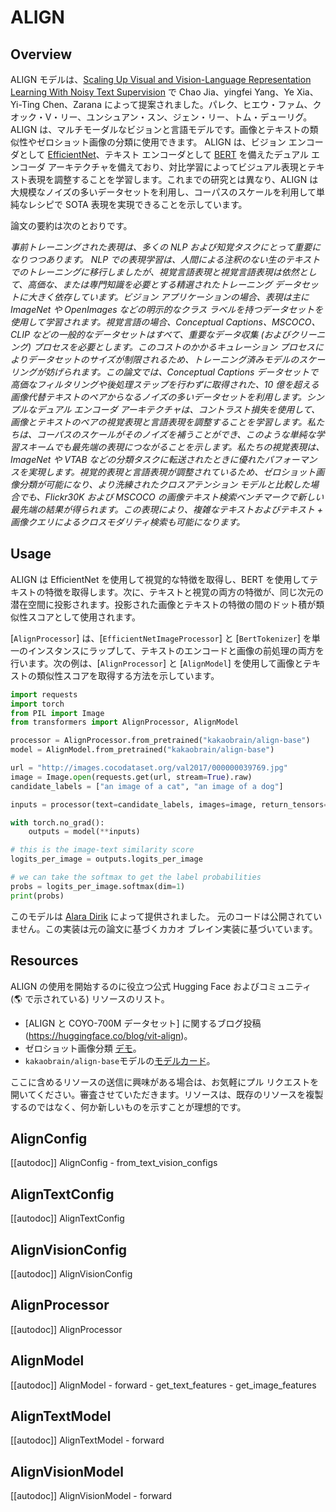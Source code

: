 <!--Copyright 2023 The HuggingFace Team. All rights reserved.

Licensed under the Apache License, Version 2.0 (the "License"); you may not use this file except in compliance with
the License. You may obtain a copy of the License at

http://www.apache.org/licenses/LICENSE-2.0

Unless required by applicable law or agreed to in writing, software distributed under the License is distributed on
an "AS IS" BASIS, WITHOUT WARRANTIES OR CONDITIONS OF ANY KIND, either express or implied. See the License for the
specific language governing permissions and limitations under the License.

⚠️ Note that this file is in Markdown but contain specific syntax for our doc-builder (similar to MDX) that may not be
rendered properly in your Markdown viewer.

-->

# ALIGN

## Overview

ALIGN モデルは、[Scaling Up Visual and Vision-Language Representation Learning With Noisy Text Supervision](https://arxiv.org/abs/2102.05918) で Chao Jia、yingfei Yang、Ye Xia、Yi-Ting Chen、Zarana によって提案されました。パレク、ヒエウ・ファム、クオック・V・リー、ユンシュアン・スン、ジェン・リー、トム・デューリグ。 ALIGN は、マルチモーダルなビジョンと言語モデルです。画像とテキストの類似性やゼロショット画像の分類に使用できます。 ALIGN は、ビジョン エンコーダとして [EfficientNet](efficientnet)、テキスト エンコーダとして [BERT](bert) を備えたデュアル エンコーダ アーキテクチャを備えており、対比学習によってビジュアル表現とテキスト表現を調整することを学習します。これまでの研究とは異なり、ALIGN は大規模なノイズの多いデータセットを利用し、コーパスのスケールを利用して単純なレシピで SOTA 表現を実現できることを示しています。

論文の要約は次のとおりです。

*事前トレーニングされた表現は、多くの NLP および知覚タスクにとって重要になりつつあります。 NLP での表現学習は、人間による注釈のない生のテキストでのトレーニングに移行しましたが、視覚言語表現と視覚言語表現は依然として、高価な、または専門知識を必要とする精選されたトレーニング データセットに大きく依存しています。ビジョン アプリケーションの場合、表現は主に ImageNet や OpenImages などの明示的なクラス ラベルを持つデータセットを使用して学習されます。視覚言語の場合、Conceptual Captions、MSCOCO、CLIP などの一般的なデータセットはすべて、重要なデータ収集 (およびクリーニング) プロセスを必要とします。このコストのかかるキュレーション プロセスによりデータセットのサイズが制限されるため、トレーニング済みモデルのスケーリングが妨げられます。この論文では、Conceptual Captions データセットで高価なフィルタリングや後処理ステップを行わずに取得された、10 億を超える画像代替テキストのペアからなるノイズの多いデータセットを利用します。シンプルなデュアル エンコーダ アーキテクチャは、コントラスト損失を使用して、画像とテキストのペアの視覚表現と言語表現を調整することを学習します。私たちは、コーパスのスケールがそのノイズを補うことができ、このような単純な学習スキームでも最先端の表現につながることを示します。私たちの視覚表現は、ImageNet や VTAB などの分類タスクに転送されたときに優れたパフォーマンスを実現します。視覚的表現と言語表現が調整されているため、ゼロショット画像分類が可能になり、より洗練されたクロスアテンション モデルと比較した場合でも、Flickr30K および MSCOCO の画像テキスト検索ベンチマークで新しい最先端の結果が得られます。この表現により、複雑なテキストおよびテキスト + 画像クエリによるクロスモダリティ検索も可能になります。*

## Usage

ALIGN は EfficientNet を使用して視覚的な特徴を取得し、BERT を使用してテキストの特徴を取得します。次に、テキストと視覚の両方の特徴が、同じ次元の潜在空間に投影されます。投影された画像とテキストの特徴の間のドット積が類似性スコアとして使用されます。

[`AlignProcessor`] は、[`EfficientNetImageProcessor`] と [`BertTokenizer`] を単一のインスタンスにラップして、テキストのエンコードと画像の前処理の両方を行います。次の例は、[`AlignProcessor`] と [`AlignModel`] を使用して画像とテキストの類似性スコアを取得する方法を示しています。

```python
import requests
import torch
from PIL import Image
from transformers import AlignProcessor, AlignModel

processor = AlignProcessor.from_pretrained("kakaobrain/align-base")
model = AlignModel.from_pretrained("kakaobrain/align-base")

url = "http://images.cocodataset.org/val2017/000000039769.jpg"
image = Image.open(requests.get(url, stream=True).raw)
candidate_labels = ["an image of a cat", "an image of a dog"]

inputs = processor(text=candidate_labels, images=image, return_tensors="pt")

with torch.no_grad():
    outputs = model(**inputs)

# this is the image-text similarity score
logits_per_image = outputs.logits_per_image

# we can take the softmax to get the label probabilities
probs = logits_per_image.softmax(dim=1)
print(probs)
```

このモデルは [Alara Dirik](https://huggingface.co/adirik) によって提供されました。
元のコードは公開されていません。この実装は元の論文に基づくカカオ ブレイン実装に基づいています。

## Resources

ALIGN の使用を開始するのに役立つ公式 Hugging Face およびコミュニティ (🌎 で示されている) リソースのリスト。

- [ALIGN と COYO-700M データセット] に関するブログ投稿 (https://huggingface.co/blog/vit-align)。
- ゼロショット画像分類 [デモ](https://huggingface.co/spaces/adirik/ALIGN-zero-shot-image-classification)。
- `kakaobrain/align-base`モデルの[モデルカード](https://huggingface.co/kakaobrain/align-base)。

ここに含めるリソースの送信に興味がある場合は、お気軽にプル リクエストを開いてください。審査させていただきます。リソースは、既存のリソースを複製するのではなく、何か新しいものを示すことが理想的です。

## AlignConfig

[[autodoc]] AlignConfig
    - from_text_vision_configs

## AlignTextConfig

[[autodoc]] AlignTextConfig

## AlignVisionConfig

[[autodoc]] AlignVisionConfig

## AlignProcessor

[[autodoc]] AlignProcessor

## AlignModel

[[autodoc]] AlignModel
    - forward
    - get_text_features
    - get_image_features

## AlignTextModel

[[autodoc]] AlignTextModel
    - forward

## AlignVisionModel

[[autodoc]] AlignVisionModel
    - forward
